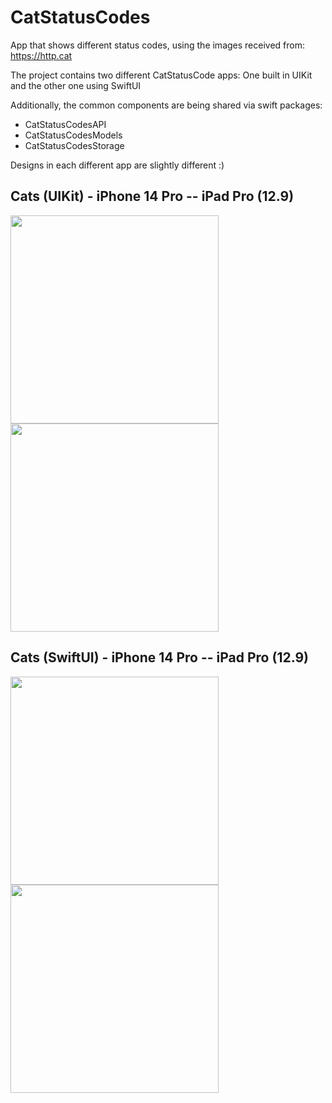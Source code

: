 # CatStatusCodes

App that shows different status codes, using the images received from: https://http.cat

The project contains two different CatStatusCode apps: One built in UIKit and the other one using SwiftUI

Additionally, the common components are being shared via swift packages:
* CatStatusCodesAPI
* CatStatusCodesModels
* CatStatusCodesStorage

Designs in each different app are slightly different :)

## Cats (UIKit) - iPhone 14 Pro -- iPad Pro (12.9)

<img src="https://github.com/ianmagallan/CatStatusCodes/blob/main/GIFs/cats.gif" width="333">
<img src="https://github.com/ianmagallan/CatStatusCodes/blob/main/GIFs/cats_ipad.gif" width="333">

## Cats (SwiftUI) - iPhone 14 Pro -- iPad Pro (12.9)
<img src="https://github.com/ianmagallan/CatStatusCodes/blob/main/GIFs/cats_swiftui.gif" width="333">
<img src="https://github.com/ianmagallan/CatStatusCodes/blob/main/GIFs/cats_swiftui_ipad.gif" width="333">
